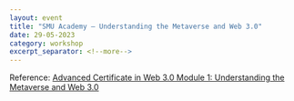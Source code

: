 ```yaml
---
layout: event
title: "SMU Academy — Understanding the Metaverse and Web 3.0"
date: 29-05-2023
category: workshop
excerpt_separator: <!--more-->
---
```




<!--more-->

Reference: [Advanced Certificate in Web 3.0 Module 1: Understanding the Metaverse and Web 3.0](https://academy.smu.edu.sg/advanced-certificate-web-30-module-1-understanding-metaverse-and-web-30-8451)
